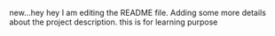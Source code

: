 new...hey hey I am editing the README file. Adding some more details about the project description.
this is for learning purpose
